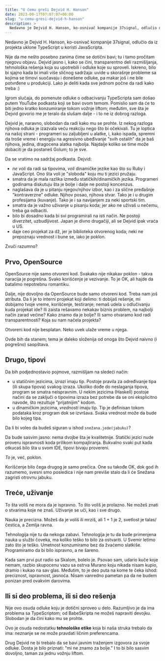 ```yaml
---
title: "U čemu greši Dejvid H. Hanson"
date: 2023-09-17T07:07:07+00:00
slug: "u-cemu-gresi-dejvid-h-hanson"
description: >
  Nedavno je Dejvid H. Hanson, ko-osnivač kompanije 37signal, odlučio da iz projekta uklone TypeScript u koristi JavaScripta.
---
```


Nedavno je Dejvid H. Hanson, ko-osnivač kompanije 37signal, odlučio da iz projekta uklone TypeScript u koristi JavaScripta.

Nije da me nešto posebno zanima čime se dotični bavi; tu i tamo pročitam njegovu objavu. Dejvid jasno i, kako se čini, transparentno deli razmišljanja, tehnološka rešenja koja su upotrebili i odluke koje su sproveli. Iskreno, bilo bi sjajno kada bi imali više sličnog sadržaja: uvide u skorašnje probleme sa kojima se timovi suočavaju i donešene odluke, pa makar još i ne bile potvrđene u produkciji. Lako je deliti kada sve jednom počne da radi kako treba :)

Igrom slučaja, do pomenute odluke o odbacivanju TypeScripta sam došao putem YouTube podkasta koji se bavi ovom temom. Pomislio sam da će to biti jedno kratko konzumiranje tokom vožnje liftom; međutim, sve šta je Dejvid govorio me je teralo da slušam dalje - i to ne iz dobrog razloga.

Dejvid je, naravno, slobodan da radi kako mu se prohte. Iz nekog razloga njihova odluka je izazvala veću reakciju nego što bi očekivali. Tu je loptica na našoj strani - programeri su zaljubljeni u alatke, i, kako ispada, spremni da troše vreme i energiju na agresivno ubeđivanje "svih ostalih" da je baš njihova, jedina, dragocena alatka najbolja. Najdalje koliko se time može dobaciti je da postaneš Golum; to je sve.

Da se vratimo na sadržaj podkasta. Dejvid:

+ _ne voli_ da radi sa tipovima, _voli_ dinamičke jezike kao što su Ruby i JavaScript. Ono šta voli je "sloboda" koju mu ti jezici pružaju.
+ smatra da je mala razlika između statičkih/dinamičkih jezika. Programeri godinama diskutuju šta je bolje i dalje ne postoji koncenzus.
+ naglašava da je u pitanju njegov/njihov izbor, kao i za slične pređašnje "kontraverzne" odluke. Njihov posao, njihova stvar. Tako je i u drugim profesijama (kuvanje). Tako je i sa navijanjem za neki sportski tim.
+ smatra da je važno uživanje u pisanju koda; jer ako ne uživaš u nečemu, treba ga odbaciti.
+ bilo bi dosadno kada bi svi programirali na isti način. Ne postoji diverzitet, uzbudljivost. Japan je divno drugačiji, ali se Dejvid ipak vraća u US.
+ daje ceo projekat za dž, jer je biblioteka otvorenog koda; neki ne prepoznaju vrednost i bune se, iako je poklon.

Zvuči razumno?

## Prvo, OpenSource

OpenSource nije samo otvoreni kod. Svakako nije nikakav poklon - takva naracija je pogrešna. Svako korišćenje je vezivanje. To je OK, ali hajde da batalimo nepotrebnu romantiku.

Dalje, nije dovoljno da OpenSource bude samo otvoreni kod. Treba nam još atributa. Da li je to interni projekat koji delimo: ti dobijaš rešenje, mi dobijamo tvoje vreme, korišćenje, testiranje; nemaš udela u odlučivanju kuda projekat ide? Ili zaista rešavamo nekakav biznis problem, na najbolji način zarad većine? Kako znamo da je bolje? Ili samo otvaramo kod radi transparentnosti? Koja su nam načela projekta?

Otvoreni kod nije besplatan. Neko uvek ulaže vreme u njega.

Ovde bih da stanem; tema je daleko složenija od onoga što Dejvid naivno (i pogrešno) saopštava.

## Drugo, tipovi

Da bih podjednostavio pojmove, razmišljam na sledeći način:

+ u statičnim jezicima, _izrazi_ imaju tip. Postoje pravila za određivanje tipa (ili skupa tipova) svakog izraza. Ukoliko dođe do neslaganja tipova, program se smatra neispravnim. U nekim jezicima (Haskell) postoje načini da se zaključi o tipovima izraza bez potrebe da se oni eksplicitno navode, što rezultuje "prijatnijim" kodom.
+ u dinamičkim jezicima, _vrednosti_ imaju tip. Tip je definisan tokom podataka kroz program dok se izvršava. Svaka vrednost može da bude bilo kojeg tipa.

Da li bi voleo da budeš siguran u ishod `snežana.jede(jabuku)`?

Da bude sasvim jasno: nema dvojbe šta je kvalitetnije. Statički jezici nude proveru ispravnosti koda prilikom kompajliranja. Bukvalno svaki put kada otkucaš bilo šta u svom IDE, tipovi bivaju provereni.

_To_ je, već, poklon.

Korišćenje bilo čega drugog je samo prečica. One su takođe OK, dok god ih razumemo, svesni smo posledica i nije nam previše stalo da li će Snežana zagristi otrovnu jabuku.

## Treće, uživanje

To šta voliš ne mora da je ispravno. To što voliš je prolazno. Ne možeš znati o stvarima koje ne znaš. Uživanje se uči, kao i sve drugo.

Nauka je precizna. Možeš da je voliš ili mrziš, ali 1 + 1 je 2, svetlost je talas/čestica, a Zemlja ravna.

Tehnologija nije tu da nekoga zabavi. Tehnologija je tu da bude primenjena nauka u službi čoveka, ma koliko teško to bilo za ostvariti. U Svemir letimo zato što je teško. Umetnost konzumiramo bez da žvaćemo slatkiše. Programiramo da bi bilo ispravno, a ne šareno.

Kada sam prvi put radio sa Skalom, bolelo je. Psovao sam, udario kuče koje nemam, razbio skupocenu vazu sa ostrva Murano koju nikada nisam kupio, dramio i kukao na sav glas. Međutim, to je deo puta na kome te čeka ishod: preciznost, ispravnost, jasnoća. Nisam vanredno pametan pa da ne budem ponizan pred ovakvim darovima.

## Ili si deo problema, ili si deo rešenja

Nije ovo osuda odluke koju je dotični sproveo u delo. Razumljivo je da ima problema sa TypeScriptom; od BabeSkripta ne možeš napraviti devojku. Slobodan je da čini kako mu se prohte.

Ovo je osuda nedostatku **tehnološke etike** koja bi naša struka trebalo da ima: neznanje se ne može pravdati ličnim preferencama.

Drug Dejvid ne bi trebalo da se bavi javnim traženjem izgovora za svoje odluke. Dosta je bilo priznati: "mi ne znamo za bolje." I to bi bilo sasvim dovoljno, taman za jednu vožnju liftom.
